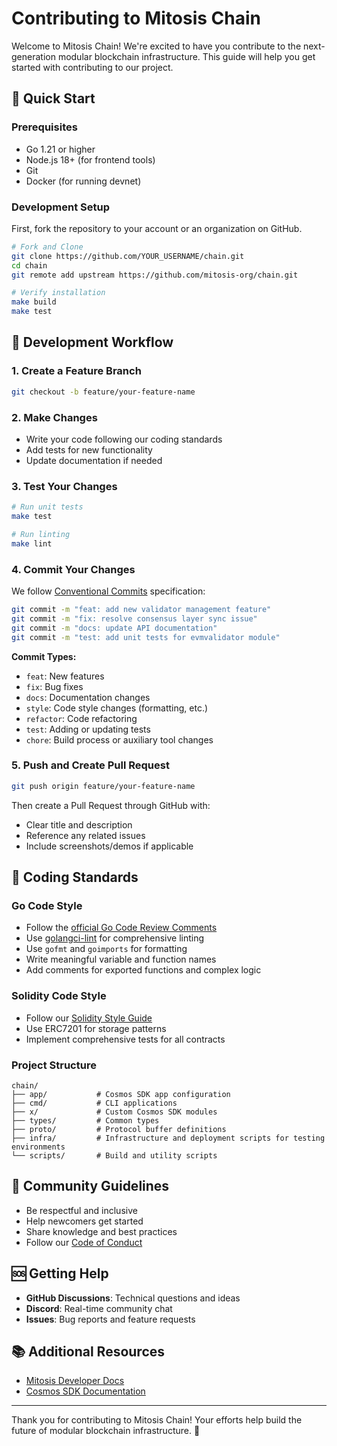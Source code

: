 # Contributing to Mitosis Chain

Welcome to Mitosis Chain! We're excited to have you contribute to the next-generation modular blockchain infrastructure. This guide will help you get started with contributing to our project.

## 🎯 Quick Start

### Prerequisites

- Go 1.21 or higher
- Node.js 18+ (for frontend tools)
- Git
- Docker (for running devnet)

### Development Setup

First, fork the repository to your account or an organization on GitHub.

```bash
# Fork and Clone
git clone https://github.com/YOUR_USERNAME/chain.git
cd chain
git remote add upstream https://github.com/mitosis-org/chain.git

# Verify installation
make build
make test
```

## 🔄 Development Workflow

### 1. Create a Feature Branch
```bash
git checkout -b feature/your-feature-name
```

### 2. Make Changes
- Write your code following our coding standards
- Add tests for new functionality
- Update documentation if needed

### 3. Test Your Changes
```bash
# Run unit tests
make test

# Run linting
make lint
```

### 4. Commit Your Changes
We follow [Conventional Commits](https://www.conventionalcommits.org/) specification:

```bash
git commit -m "feat: add new validator management feature"
git commit -m "fix: resolve consensus layer sync issue"
git commit -m "docs: update API documentation"
git commit -m "test: add unit tests for evmvalidator module"
```

**Commit Types:**
- `feat`: New features
- `fix`: Bug fixes
- `docs`: Documentation changes
- `style`: Code style changes (formatting, etc.)
- `refactor`: Code refactoring
- `test`: Adding or updating tests
- `chore`: Build process or auxiliary tool changes

### 5. Push and Create Pull Request
```bash
git push origin feature/your-feature-name
```

Then create a Pull Request through GitHub with:
- Clear title and description
- Reference any related issues
- Include screenshots/demos if applicable

## 📝 Coding Standards

### Go Code Style
- Follow the [official Go Code Review Comments](https://github.com/golang/go/wiki/CodeReviewComments)
- Use [golangci-lint](https://github.com/golangci/golangci-lint) for comprehensive linting
- Use `gofmt` and `goimports` for formatting
- Write meaningful variable and function names
- Add comments for exported functions and complex logic

### Solidity Code Style
- Follow our [Solidity Style Guide](.cursor/rules/shared-rules/solidity/reference/coinbase-style-guide.mdc)
- Use ERC7201 for storage patterns
- Implement comprehensive tests for all contracts

### Project Structure
```
chain/
├── app/           # Cosmos SDK app configuration
├── cmd/           # CLI applications
├── x/             # Custom Cosmos SDK modules
├── types/         # Common types
├── proto/         # Protocol buffer definitions
├── infra/         # Infrastructure and deployment scripts for testing environments
└── scripts/       # Build and utility scripts
```

## 🤝 Community Guidelines

- Be respectful and inclusive
- Help newcomers get started
- Share knowledge and best practices
- Follow our [Code of Conduct](CODE_OF_CONDUCT.md)

## 🆘 Getting Help

- **GitHub Discussions**: Technical questions and ideas
- **Discord**: Real-time community chat
- **Issues**: Bug reports and feature requests

## 📚 Additional Resources

- [Mitosis Developer Docs](https://docs.mitosis.org/developers/)
- [Cosmos SDK Documentation](https://docs.cosmos.network/)

---

Thank you for contributing to Mitosis Chain! Your efforts help build the future of modular blockchain infrastructure. 🚀